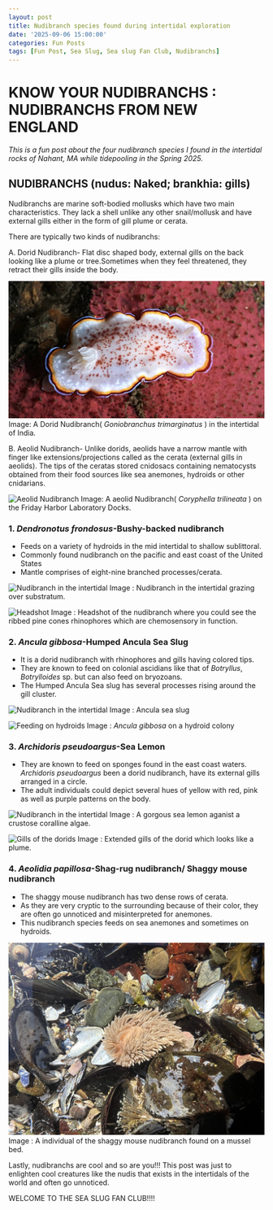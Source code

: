 ```yaml
---
layout: post
title: Nudibranch species found during intertidal exploration
date: '2025-09-06 15:00:00'
categories: Fun Posts
tags: [Fun Post, Sea Slug, Sea slug Fan Club, Nudibranchs]
---
```

# KNOW YOUR NUDIBRANCHS : NUDIBRANCHS FROM NEW ENGLAND 

*This is a fun post about the four nudibranch species I found in the intertidal rocks of Nahant, MA while tidepooling in the Spring 2025.*

## **NUDIBRANCHS (nudus: Naked; brankhia: gills)**
Nudibranchs are marine soft-bodied mollusks which have two main characteristics. They lack a shell unlike any other snail/mollusk and have external gills either in the form of gill plume or cerata.

There are typically two kinds of nudibranchs:

A. Dorid Nudibranch- Flat disc shaped body, external gills on the back looking like a plume or tree.Sometimes when they feel threatened, they retract their gills inside the body. 

![Dorid Nudibranch](https://github.com/Pooja-P-25/Pednekar_Putnam_Lab_Notebook/blob/6f04e44f109a62b7bc9220a402e29936e5f39e01/images/8.jpg?raw=true)
Image: A Dorid Nudibranch( _Goniobranchus trimarginatus_ ) in the intertidal of India.


B. Aeolid Nudibranch- Unlike dorids, aeolids have a narrow mantle with finger like extensions/projections called as the cerata (external gills in aeolids). The tips of the ceratas stored cnidosacs containing nematocysts obtained from their food sources like sea anemones, hydroids or other cnidarians.

![Aeolid Nudibranch](https://github.com/Pooja-P-25/Pednekar_Putnam_Lab_Notebook/blob/6f04e44f109a62b7bc9220a402e29936e5f39e01/images/9.JPG?raw=true)
Image: A aeolid Nudibranch( _Coryphella trilineata_ ) on the Friday Harbor Laboratory Docks.
 
### 1. _Dendronotus frondosus_-Bushy-backed nudibranch
 - Feeds on a variety of hydroids in the mid intertidal to shallow sublittoral.
 - Commonly found nudibranch on the pacific and east coast of the United States
 - Mantle comprises of eight-nine branched processes/cerata.
 
![Nudibranch in the intertidal](https://github.com/Pooja-P-25/Pednekar_Putnam_Lab_Notebook/blob/b2ad5a886235701d9da694b91ed4ceb32f42c46a/images/1.JPEG?raw=true)
Image : Nudibranch in the intertidal grazing over substratum. 

![Headshot](https://github.com/Pooja-P-25/Pednekar_Putnam_Lab_Notebook/blob/b2ad5a886235701d9da694b91ed4ceb32f42c46a/images/2.JPEG?raw=true)
Image : Headshot of the nudibranch where you could see the ribbed pine cones rhinophores which are chemosensory in function.

### 2. _Ancula gibbosa_-Humped Ancula Sea Slug
 - It is a dorid nudibranch with rhinophores and gills having colored tips. 
 - They are known to feed on colonial ascidians like that of _Botryllus_, _Botrylloides_ sp. but can also feed on bryozoans.
 - The Humped Ancula Sea slug has several processes rising around the gill cluster.

![Nudibranch in the intertidal](https://github.com/Pooja-P-25/Pednekar_Putnam_Lab_Notebook/blob/92c5383bdab43c89b3fb27dfa46bdaf1be4d5839/images/3.JPEG?raw=true)
Image : Ancula sea slug

![Feeding on hydroids](https://github.com/Pooja-P-25/Pednekar_Putnam_Lab_Notebook/blob/5ab1fd2a201e0327fac7e86aa5708c2a979af9d7/images/6.JPEG?raw=true)
Image : _Ancula gibbosa_ on a hydroid colony


### 3. _Archidoris pseudoargus_-Sea Lemon

 - They are known to feed on sponges found in the east coast waters.
  _Archidoris pseudoargus_ been a dorid nudibranch, have its external gills arranged in a circle.
 - The adult individuals could depict several hues of yellow with red, pink as well as purple patterns on the body.

![Nudibranch in the intertidal](https://github.com/Pooja-P-25/Pednekar_Putnam_Lab_Notebook/blob/5ab1fd2a201e0327fac7e86aa5708c2a979af9d7/images/5.JPEG?raw=true)
Image : A gorgous sea lemon aganist a crustose coralline algae. 

![Gills of the dorids](https://github.com/Pooja-P-25/Pednekar_Putnam_Lab_Notebook/blob/5ab1fd2a201e0327fac7e86aa5708c2a979af9d7/images/4.JPEG?raw=true)
Image : Extended gills of the dorid which looks like a plume.


### 4. _Aeolidia papillosa_-Shag-rug nudibranch/ Shaggy mouse nudibranch 

 - The shaggy mouse nudibranch has two dense rows of cerata.
 - As they are very cryptic to the surrounding because of their color, they are often go unnoticed and misinterpreted for anemones.
 - This nudibranch species feeds on sea anemones and sometimes on hydroids. 

![Nudibranch on the mussel bed](https://github.com/Pooja-P-25/Pednekar_Putnam_Lab_Notebook/blob/6c3b07bfdfba310fda3e5745d99f200fd2d005ea/images/7.JPG?raw=true)
Image : A individual of the shaggy mouse nudibranch found on a mussel bed.


Lastly, nudibranchs are cool and so are you!!! This post was just to enlighten cool creatures like the nudis that exists in the intertidals of the world and often go unnoticed.

WELCOME TO THE SEA SLUG FAN CLUB!!!!


